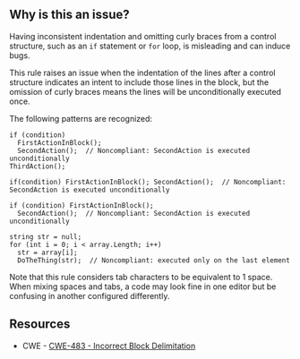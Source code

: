 ## Why is this an issue?

Having inconsistent indentation and omitting curly braces from a control structure, such as an `if` statement or `for` loop,
is misleading and can induce bugs.

This rule raises an issue when the indentation of the lines after a control structure indicates an intent to include those lines in the block, but
the omission of curly braces means the lines will be unconditionally executed once.

The following patterns are recognized:

    if (condition)
      FirstActionInBlock();
      SecondAction();  // Noncompliant: SecondAction is executed unconditionally
    ThirdAction();

    if(condition) FirstActionInBlock(); SecondAction();  // Noncompliant: SecondAction is executed unconditionally

    if (condition) FirstActionInBlock();
      SecondAction();  // Noncompliant: SecondAction is executed unconditionally

    string str = null;
    for (int i = 0; i < array.Length; i++)
      str = array[i];
      DoTheThing(str);  // Noncompliant: executed only on the last element

Note that this rule considers tab characters to be equivalent to 1 space. When mixing spaces and tabs, a code may look fine in one editor but be
confusing in another configured differently.

## Resources

-   CWE - [CWE-483 - Incorrect Block Delimitation](https://cwe.mitre.org/data/definitions/483)